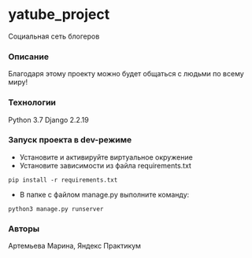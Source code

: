 # yatube_project
Социальная сеть блогеров
### Описание
Благодаря этому проекту можно будет общаться с людьми по всему миру!
### Технологии
Python 3.7
Django 2.2.19
### Запуск проекта в dev-режиме
- Установите и активируйте виртуальное окружение
- Установите зависимости из файла requirements.txt
```
pip install -r requirements.txt
``` 
- В папке с файлом manage.py выполните команду:
```
python3 manage.py runserver
```
### Авторы
Артемьева Марина, Яндекс Практикум